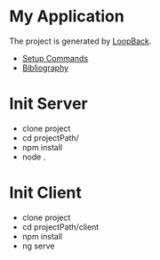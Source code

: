 # My Application

The project is generated by [LoopBack](http://loopback.io).

* [Setup Commands](https://github.com/kapit4n/angular-ball/wiki/Setup-commands)
* [Bibliography](https://github.com/kapit4n/angular-ball/wiki/Bibliography)


# Init Server
* clone project
* cd projectPath/
* npm install
* node .

# Init Client
* clone project
* cd projectPath/client
* npm install
* ng serve
